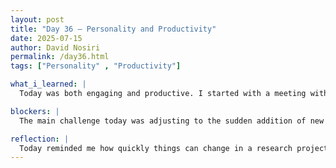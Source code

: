 ```yaml
---
layout: post
title: "Day 36 – Personality and Productivity"
date: 2025-07-15
author: David Nosiri
permalink: /day36.html
tags: ["Personality" , "Productivity"]

what_i_learned: |
  Today was both engaging and productive. I started with a meeting with Dr. Oladunni, who proposed a shift in our project plan to accelerate progress. He added new tasks to be completed by Friday, which meant I had to pick up the pace — especially after yesterday’s slower day. One major milestone was implementing Intermediate Fusion into the model, which I successfully completed today. Earlier in the day, we attended a 2-hour group session at the Business Building that began with a fun bingo icebreaker. The workshop focused on how our different learning styles and personality types can influence our work — both positively and negatively. We explored ways to use these traits to our advantage in group dynamics. We ended with a gallery walk activity where we pitched our project and personal insights to others, which helped build communication and presentation confidence.

blockers: |
  The main challenge today was adjusting to the sudden addition of new tasks and managing time efficiently to complete the Intermediate Fusion step within the same day.

reflection: |
  Today reminded me how quickly things can change in a research project. It was a push, but I’m proud I was able to rise to the challenge. The interactive session also gave me a better understanding of how to work more effectively with my team by respecting different personalities and learning approaches. It was a balance of teamwork, learning, and execution.
---
```

